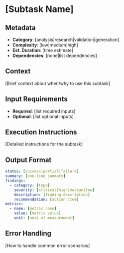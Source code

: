 # [Subtask Name]

## Metadata
- **Category**: [analysis|research|validation|generation]
- **Complexity**: [low|medium|high]
- **Est. Duration**: [time estimate]
- **Dependencies**: [none|list dependencies]

## Context
[Brief context about when/why to use this subtask]

## Input Requirements
- **Required**: [list required inputs]
- **Optional**: [list optional inputs]

## Execution Instructions
[Detailed instructions for the subtask]

## Output Format
```yaml
status: [success|partial|failure]
summary: [one-line summary]
findings:
  - category: [type]
    severity: [critical|high|medium|low]
    description: [finding description]
    recommendation: [action item]
metrics:
  - name: [metric name]
    value: [metric value]
    unit: [unit of measurement]
```

## Error Handling
[How to handle common error scenarios]